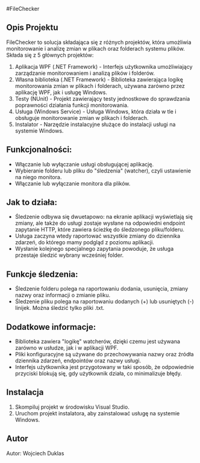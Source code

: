 #FileChecker


## Opis Projektu

FileChecker to solucja składająca się z różnych projektów, która umożliwia monitorowanie i analizę zmian w plikach oraz folderach systemu plików. Składa się z 5 głównych projektów:

1. Aplikacja WPF (.NET Framework) - Interfejs użytkownika umożliwiający zarządzanie monitorowaniem i analizą plików i folderów.
2. Własna biblioteka (.NET Framework) - Biblioteka zawierająca logikę monitorowania zmian w plikach i folderach, używana zarówno przez aplikację WPF, jak i usługę Windows.
3. Testy (NUnit) - Projekt zawierający testy jednostkowe do sprawdzania poprawności działania funkcji monitorowania.
4. Usługa (Windows Service) - Usługa Windows, która działa w tle i obsługuje monitorowanie zmian w plikach i folderach.
5. Instalator - Narzędzie instalacyjne służące do instalacji usługi na systemie Windows.

## Funkcjonalności:

- Włączanie lub wyłączanie usługi obsługującej aplikację.
- Wybieranie folderu lub pliku do "śledzenia" (watcher), czyli ustawienie na niego monitora.
- Włączanie lub wyłączanie monitora dla plików.

## Jak to działa:

- Śledzenie odbywa się dwuetapowo: na ekranie aplikacji wyświetlają się zmiany, ale także do usługi zostaje wysłane na odpowiedni endpoint zapytanie HTTP, które zawiera ścieżkę do śledzonego pliku/folderu. 
- Usługa zaczyna wtedy raportować wszystkie zmiany do dziennika zdarzeń, do którego mamy podgląd z poziomu aplikacji. 
- Wysłanie kolejnego specjalnego zapytania powoduje, że usługa przestaje śledzić wybrany wcześniej folder.

## Funkcje śledzenia:

- Śledzenie folderu polega na raportowaniu dodania, usunięcia, zmiany nazwy oraz informacji o zmianie pliku.
- Śledzenie pliku polega na raportowaniu dodanych (+) lub usuniętych (-) linijek. Można śledzić tylko pliki .txt.

## Dodatkowe informacje:

- Biblioteka zawiera "logikę" watcherów, dzięki czemu jest używana zarówno w usłudze, jak i w aplikacji WPF.
- Pliki konfiguracyjne są używane do przechowywania nazwy oraz źródła dziennika zdarzeń, endpointów oraz nazwy usługi.
- Interfejs użytkownika jest przygotowany w taki sposób, że odpowiednie przyciski blokują się, gdy użytkownik działa, co minimalizuje błędy.

## Instalacja
1. Skompiluj projekt w środowisku Visual Studio.
2. Uruchom projekt instalatora, aby zainstalować usługę na systemie Windows.

## Autor
Autor: Wojciech Duklas
